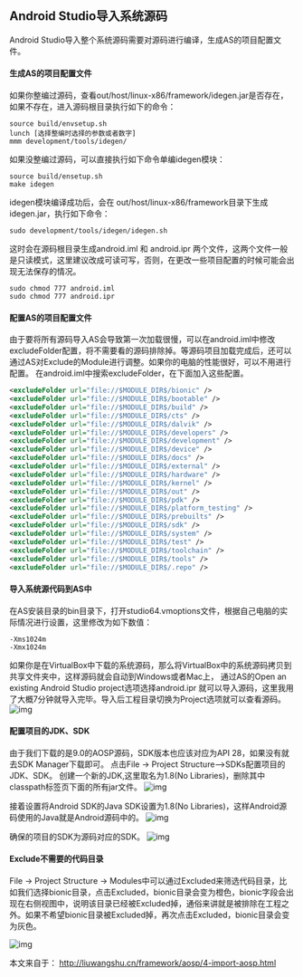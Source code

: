 ## Android Studio导入系统源码

Android Studio导入整个系统源码需要对源码进行编译，生成AS的项目配置文件。

#### 生成AS的项目配置文件

如果你整编过源码，查看out/host/linux-x86/framework/idegen.jar是否存在，如果不存在，进入源码根目录执行如下的命令：

```shell
source build/envsetup.sh
lunch [选择整编时选择的参数或者数字]
mmm development/tools/idegen/
```

如果没整编过源码，可以直接执行如下命令单编idegen模块：

```shell
source build/ensetup.sh
make idegen
```

idegen模块编译成功后，会在 out/host/linux-x86/framework目录下生成idegen.jar，执行如下命令：

```shell
sudo development/tools/idegen/idegen.sh
```

这时会在源码根目录生成android.iml 和 android.ipr 两个文件，这两个文件一般是只读模式，这里建议改成可读可写，否则，在更改一些项目配置的时候可能会出现无法保存的情况。

```shell
sudo chmod 777 android.iml
sudo chmod 777 android.ipr
```

#### 配置AS的项目配置文件

由于要将所有源码导入AS会导致第一次加载很慢，可以在android.iml中修改excludeFolder配置，将不需要看的源码排除掉。等源码项目加载完成后，还可以通过AS对Exclude的Module进行调整。如果你的电脑的性能很好，可以不用进行配置。
在android.iml中搜索excludeFolder，在下面加入这些配置。

```xml
<excludeFolder url="file://$MODULE_DIR$/bionic" />
<excludeFolder url="file://$MODULE_DIR$/bootable" />
<excludeFolder url="file://$MODULE_DIR$/build" />
<excludeFolder url="file://$MODULE_DIR$/cts" />
<excludeFolder url="file://$MODULE_DIR$/dalvik" />
<excludeFolder url="file://$MODULE_DIR$/developers" />
<excludeFolder url="file://$MODULE_DIR$/development" />
<excludeFolder url="file://$MODULE_DIR$/device" />
<excludeFolder url="file://$MODULE_DIR$/docs" />
<excludeFolder url="file://$MODULE_DIR$/external" />
<excludeFolder url="file://$MODULE_DIR$/hardware" />
<excludeFolder url="file://$MODULE_DIR$/kernel" />
<excludeFolder url="file://$MODULE_DIR$/out" />
<excludeFolder url="file://$MODULE_DIR$/pdk" />
<excludeFolder url="file://$MODULE_DIR$/platform_testing" />
<excludeFolder url="file://$MODULE_DIR$/prebuilts" />
<excludeFolder url="file://$MODULE_DIR$/sdk" />
<excludeFolder url="file://$MODULE_DIR$/system" />
<excludeFolder url="file://$MODULE_DIR$/test" />
<excludeFolder url="file://$MODULE_DIR$/toolchain" />
<excludeFolder url="file://$MODULE_DIR$/tools" />
<excludeFolder url="file://$MODULE_DIR$/.repo" />
```

#### **导入系统源代码到AS中**

在AS安装目录的bin目录下，打开studio64.vmoptions文件，根据自己电脑的实际情况进行设置，这里修改为如下数值：

```
-Xms1024m
-Xmx1024m
```

如果你是在VirtualBox中下载的系统源码，那么将VirtualBox中的系统源码拷贝到共享文件夹中，这样源码就会自动到Windows或者Mac上，
通过AS的Open an existing Android Studio project选项选择android.ipr 就可以导入源码，这里我用了大概7分钟就导入完毕。导入后工程目录切换为Project选项就可以查看源码。
![img](https://s2.ax1x.com/2019/05/27/VZW21s.png)

#### **配置项目的JDK、SDK**

由于我们下载的是9.0的AOSP源码，SDK版本也应该对应为API 28，如果没有就去SDK Manager下载即可。
点击File -> Project Structure–>SDKs配置项目的JDK、SDK。
创建一个新的JDK,这里取名为1.8(No Libraries)，删除其中classpath标签页下面的所有jar文件。
![img](https://s2.ax1x.com/2019/05/27/VZWytg.png)

接着设置将Android SDK的Java SDK设置为1.8(No Libraries)，这样Android源码使用的Java就是Android源码中的。
![img](https://s2.ax1x.com/2019/05/27/VZWgpj.png)

确保的项目的SDK为源码对应的SDK。
![img](https://s2.ax1x.com/2019/05/27/VZWRcn.png)

#### **Exclude不需要的代码目录**

File -> Project Structure -> Modules中可以通过Excluded来筛选代码目录，比如我们选择bionic目录，点击Excluded，bionic目录会变为橙色，bionic字段会出现在右侧视图中，说明该目录已经被Excluded掉，通俗来讲就是被排除在工程之外。如果不希望bionic目录被Excluded掉，再次点击Excluded，bionic目录会变为灰色。

![img](https://s2.ax1x.com/2019/05/27/VZWWXq.png)

本文来自于： http://liuwangshu.cn/framework/aosp/4-import-aosp.html